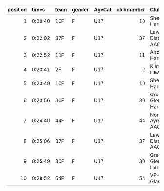|   position | times   | team   | gender   | AgeCat   |   clubnumber | Club name                  | Website                               |   finishPosition |
|-----------:|:--------|:-------|:---------|:---------|-------------:|:---------------------------|:--------------------------------------|-----------------:|
|          1 | 0:20:40 | 10F    | F        | U17      |           10 | Shettleston Harriers       | http://shettlestonharriers.org.uk/    |               16 |
|          2 | 0:22:02 | 37F    | F        | U17      |           37 | Law & District AAC         | http://www.lawaac.co.uk/              |               20 |
|          3 | 0:22:52 | 11F    | F        | U17      |           11 | Airdrie Harriers           | http://airdrieharriers.org/           |               23 |
|          4 | 0:23:41 | 2F     | F        | U17      |            2 | Kilmarnock H&AC            | http://www.kilmarnockharriers.com/    |               25 |
|          5 | 0:23:49 | 10F    | F        | U17      |           10 | Shettleston Harriers       | http://shettlestonharriers.org.uk/    |               26 |
|          6 | 0:23:56 | 30F    | F        | U17      |           30 | Greenock Glenpark Harriers | https://greenockglenparkharriers.com/ |               27 |
|          7 | 0:24:40 | 44F    | F        | U17      |           44 | North Ayrshire AAC         | https://naathletics.co.uk/            |               28 |
|          8 | 0:25:06 | 37F    | F        | U17      |           37 | Law & District AAC         | http://www.lawaac.co.uk/              |               29 |
|          9 | 0:25:49 | 30F    | F        | U17      |           30 | Greenock Glenpark Harriers | https://greenockglenparkharriers.com/ |               30 |
|         10 | 0:28:52 | 54F    | F        | U17      |           54 | VP-Glasgow                 | https://www.vp-glasgow.com            |               31 |